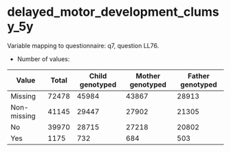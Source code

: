 # delayed_motor_development_clumsy_5y
Variable mapping to questionnaire: q7, question LL76.
- Number of values:

| Value | Total | Child genotyped | Mother genotyped | Father genotyped |
| ----- | ----- | --------------- | ---------------- | ---------------- |
| Missing | 72478 | 45984 | 43867 | 28913 |
| Non-missing | 41145 | 29447 | 27902 | 21305 |
| No | 39970 | 28715 | 27218 |20802 |
| Yes | 1175 | 732 | 684 |503 |



